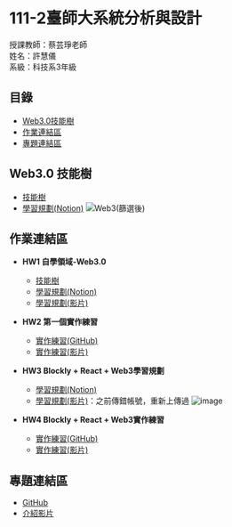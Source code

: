 # 111-2臺師大系統分析與設計
授課教師：蔡芸琤老師  
姓名：許慧儀  
系級：科技系3年級 
## 目錄
* [Web3.0技能樹](https://github.com/Memory-HuiYi/SAD#web30-%E6%8A%80%E8%83%BD%E6%A8%B9)  
* [作業連結區](https://github.com/Memory-HuiYi/SAD#%E4%BD%9C%E6%A5%AD%E9%80%A3%E7%B5%90%E5%8D%80)
* [專題連結區](https://github.com/Memory-HuiYi/SAD#%E5%B0%88%E9%A1%8C%E9%80%A3%E7%B5%90%E5%8D%80)    

## Web3.0 技能樹
* [技能樹](https://gitmind.com/app/docs/muk83qeh)
* [學習規劃(Notion)](https://enormous-allspice-0c1.notion.site/Web3-0-d4c0526f3fae497d95ce0b4cab9d8253)
![Web3(篩選後)](https://user-images.githubusercontent.com/125955622/226163606-6da48a95-49d8-44b9-8900-4c86367b5cb3.jpg)

## 作業連結區
- **HW1 自學領域-Web3.0**
    - [技能樹](https://gitmind.com/app/docs/muk83qeh)
    - [學習規劃(Notion)](https://www.notion.so/Web3-0-d4c0526f3fae497d95ce0b4cab9d8253)
    - [學習規劃(影片)](https://www.youtube.com/watch?v=EzxgtZAXcQU)
- **HW2 第一個實作練習**
    - [實作練習(GitHub)](https://github.com/Memory-HuiYi/SAD/tree/main/Vue)
    - [實作練習(影片)](https://www.youtube.com/watch?v=KmzV4Jss8WY)
- **HW3 Blockly + React + Web3學習規劃**
    - [學習規劃(Notion)](https://enormous-allspice-0c1.notion.site/Blockly-React-Web3-215fb05672a94e5dbf3acd8c406c9817)
    - [學習規劃(影片)](https://www.youtube.com/watch?v=Ud2L-vB-nNY)：之前傳錯帳號，重新上傳過
    ![image](https://user-images.githubusercontent.com/125955622/236675161-642cdef7-4fde-4fca-b0a7-d582c6f382a2.png)

 - **HW4 Blockly + React + Web3實作練習**
    - [實作練習(GitHub)](https://github.com/Memory-HuiYi/SAD/tree/main/React)
    - [實作練習(影片)](https://www.youtube.com/watch?v=yi62_PqvJVQ)
    
<!-- ## 目錄
* [課程筆記區](https://github.com/Memory-HuiYi/SAD#%E8%AA%B2%E7%A8%8B%E7%AD%86%E8%A8%98%E5%8D%80)  
* [專題連結區](https://github.com/Memory-HuiYi/SAD#%E5%B0%88%E9%A1%8C%E9%80%A3%E7%B5%90%E5%8D%80)  


## 課程筆記區 -->
## 專題連結區 
* [GitHub](https://github.com/PecuLab-Blockly/Web3_Blockly_Web)
* [介紹影片](https://www.youtube.com/watch?v=f87HOgiFP-g)
